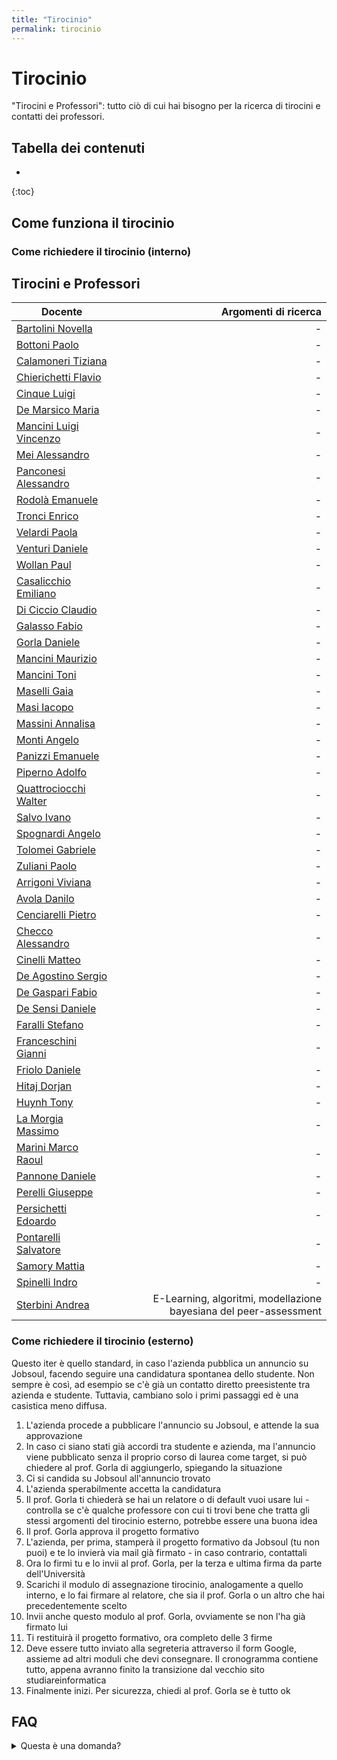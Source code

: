 ```yaml
---
title: "Tirocinio"
permalink: tirocinio
---
```


# Tirocinio 

"Tirocini e Professori": tutto ciò di cui hai bisogno per la ricerca di tirocini e contatti dei professori.

## Tabella dei contenuti
* 
{:toc}

## Come funziona il tirocinio 

### Come richiedere il tirocinio (interno)

## Tirocini e Professori

<!-- Nome Cognome | [Link Pagina professore sapienza]() | Link pagina docente | Ambito di ricerca -->
<!-- Ovviamente l obiettivo è raggruppare più professori possibili tra triennale/magistrale e magari ingegneria informatica -->

| Docente | Argomenti di ricerca |
|-|-:|
| [Bartolini Novella](https://corsidilaurea.uniroma1.it/it/users/novellabartoliniuniroma1it) | - |
| [Bottoni Paolo](https://corsidilaurea.uniroma1.it/it/users/paologasparebottoniuniroma1it) | - |
| [Calamoneri Tiziana]() | - |
| [Chierichetti Flavio]() | - |
| [Cinque Luigi]() | - |
| [De Marsico Maria]() | - |
| [Mancini Luigi Vincenzo]() | - |
| [Mei Alessandro]() | - |
| [Panconesi Alessandro]() | - |
| [Rodolà Emanuele]() | - |
| [Tronci Enrico]() | - |
| [Velardi Paola]() | - |
| [Venturi Daniele]() | - |
| [Wollan Paul]() | - |
| [Casalicchio Emiliano]() | - |
| [Di Ciccio Claudio]() | - |
| [Galasso Fabio]() | - |
| [Gorla Daniele]() | - |
| [Mancini Maurizio]() | - |
| [Mancini Toni]() | - |
| [Maselli Gaia]() | - |
| [Masi Iacopo]() | - |
| [Massini Annalisa]() | - |
| [Monti Angelo](https://corsidilaurea.uniroma1.it/it/users/angelomontiuniroma1it) | - |
| [Panizzi Emanuele]() | - |
| [Piperno Adolfo]() | - |
| [Quattrociocchi Walter]() | - |
| [Salvo Ivano]() | - |
| [Spognardi Angelo]() | - |
| [Tolomei Gabriele]() | - |
| [Zuliani Paolo ]() | - |
| [Arrigoni Viviana]() | - |
| [Avola Danilo]() | - |
| [Cenciarelli Pietro]() | - |
| [Checco Alessandro]() | - |
| [Cinelli Matteo]() | - |
| [De Agostino Sergio]() | - |
| [De Gaspari Fabio]() | - |
| [De Sensi Daniele]() | - |
| [Faralli Stefano]() | - |
| [Franceschini Gianni]() | - |
| [Friolo Daniele]() | - |
| [Hitaj Dorjan]() | - |
| [Huynh Tony]() | - |
| [La Morgia Massimo]() | - |
| [Marini Marco Raoul]() | - |
| [Pannone Daniele]() | - |
| [Perelli Giuseppe]() | - |
| [Persichetti Edoardo]() | - |
| [Pontarelli Salvatore]() | - |
| [Samory Mattia]() | - |
| [Spinelli Indro]() | - |
| [Sterbini Andrea](https://corsidilaurea.uniroma1.it/it/users/andreasterbiniuniroma1it) | E-Learning, algoritmi, modellazione bayesiana del peer-assessment |

<!-- | [Monti Angelo](https://corsidilaurea.uniroma1.it/it/users/angelomontiuniroma1it) | - | -->
<!-- | [Sterbini Andrea](https://corsidilaurea.uniroma1.it/it/users/andreasterbiniuniroma1it) | E-Learning, algoritmi, modellazione bayesiana del peer-assessment | -->

### Come richiedere il tirocinio (esterno)

Questo iter è quello standard, in caso l'azienda pubblica un annuncio su Jobsoul, facendo seguire una candidatura spontanea dello studente.
Non sempre è così, ad esempio se c'è già un contatto diretto preesistente tra azienda e studente. Tuttavia, cambiano solo i primi passaggi ed è una casistica meno diffusa.

1. L'azienda procede a pubblicare l'annuncio su Jobsoul, e attende la sua approvazione
2. In caso ci siano stati già accordi tra studente e azienda, ma l'annuncio viene pubblicato senza il proprio corso di laurea come target, si può chiedere al prof. Gorla di aggiungerlo, spiegando la situazione
3. Ci si candida su Jobsoul all'annuncio trovato
4. L'azienda sperabilmente accetta la candidatura
5. Il prof. Gorla ti chiederà se hai un relatore o di default vuoi usare lui - controlla se c'è qualche professore con cui ti trovi bene che tratta gli stessi argomenti del tirocinio esterno, potrebbe essere una buona idea
6. Il prof. Gorla approva il progetto formativo
7. L'azienda, per prima, stamperà il progetto formativo da Jobsoul (tu non puoi) e te lo invierà via mail già firmato - in caso contrario, contattali
8. Ora lo firmi tu e lo invii al prof. Gorla, per la terza e ultima firma da parte dell'Università
9. Scarichi il modulo di assegnazione tirocinio, analogamente a quello interno, e lo fai firmare al relatore, che sia il prof. Gorla o un altro che hai precedentemente scelto
10. Invii anche questo modulo al prof. Gorla, ovviamente se non l'ha già firmato lui
11. Ti restituirà il progetto formativo, ora completo delle 3 firme
12. Deve essere tutto inviato alla segreteria attraverso il form Google, assieme ad altri moduli che devi consegnare. Il cronogramma contiene tutto, appena avranno finito la transizione dal vecchio sito studiareinformatica
13. Finalmente inizi. Per sicurezza, chiedi al prof. Gorla se è tutto ok

## FAQ 

<details>
    <summary>Questa è una domanda?</summary>
    Si, lo è.
</details>
